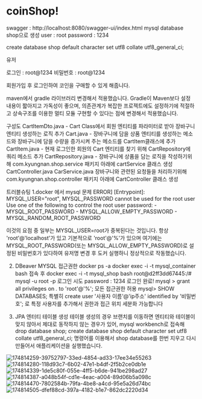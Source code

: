 # coinShop!
swagger : http://localhost:8080/swagger-ui/index.html
mysql database shop으로 생성
user : root
password : 1234

create database shop default character set utf8 collate utf8_general_ci;

유저

로그인 : root@1234 비밀번호 : root@1234

회원가입 후 로그인하여 코인을 구매할 수 있게 해줍니다.

maven에서 gradle 라이브러리 변경해서 적용했습니다. Gradle이 Maven보다 설정 내용이 짧아지고 가독성이 좋으며, 의존관계가 복잡한 프로젝트에도 설정하기에 적절하고 상속구조를 이용한 멀티 모듈 구현할 수 있다는 점에 변경해서 적용했습니다.

구성도 
CartItemDto.java - Cart Class에서 회원 엔티티를 파라미터로 받아 장바구니 엔티티 생성하는 로직 추가
Cart.java - 장바구니에 담을 상품 엔티티를 생성하는 메소드와 장바구니에 담을 수량을 증가시켜 주는 메소드를 CartItem클래스에 추가
CartItem.java - 현재 로그인한 회원의 Cart 엔티티를 찾기 위해 CartRepository에 쿼리 메소드 추가
CartRepository.java - 장바구니에 상품을 담는 로직을 작성하기위해 com.kyungnan.shop.service 패키지 아래에 cartService 클래스 생성
CartController.java CarService.java 장바구니와 관련된 요청들을 처리하기위해 com.kyungnan.shop.controller 패키지 아래에 CartController 클래스 생성

트러블슈팅
1.docker 에서 mysql 문제
ERROR] [Entrypoint]: MYSQL_USER="root", MYSQL_PASSWORD cannot be used for the root user
    Use one of the following to control the root user password:
    - MYSQL_ROOT_PASSWORD
    - MYSQL_ALLOW_EMPTY_PASSWORD
    - MYSQL_RANDOM_ROOT_PASSWORD

이것의 요점 중 일부는 MYSQL_USER=root가 중복된다는 것입니다. 항상 'root'@'localhost'가 있고 기본적으로 'root'@'%'가 있으며 여기에는 MYSQL_ROOT_PASSWORD(또는 MYSQL_ALLOW_EMPTY_PASSWORD)로 설정된 비밀번호가 있다하여 유저명 변경 후 도커 실행하니 정상적으로 작동했습니다.

2. DBeaver  MYSQL 접근권한
docker ps -a
docker exec -i -t mysql_container bash 접속 후
docker exec -i -t mysql_shop bash
root@d2ff3dd67445:/# mysql -u root -p
로그인 시도
password : 1234
로그인 완료!
mysql > grant all privileges on *.* to 'root'@'%'; 모든 접근권한 허용
mysql> SHOW DATABASES;
특별히 
create user '사용자 이름'@'ip주소' identified by '비밀번호';
로 특정 사용자를 추가해서 권한과 접근 위치 세분화 가능합니다


3. JPA 엔터티 테이블 생성
테이블 생성의 경우 브랜치를 이동하면 엔티티와 테이블이 맞지 않아서 제대로 동작하지 않는 경우가 있어,
mysql workbench로 접속해 
drop database shop; 
create database shop default character set utf8 collate utf8_general_ci; 명령어를 이용해서
shop database를 한번 지우고 다시 만들어서 애플리케이션을 실행했습니다.




![174814259-39752797-33ed-4854-ad33-17ee34e55263](https://user-images.githubusercontent.com/72008368/174918167-6ab27406-a7d0-463b-844f-08d752b39ef4.png)
![174814280-118d93c7-6b02-47e1-b4df-2f5b2ce0db1e](https://user-images.githubusercontent.com/72008368/174918170-5a158339-84ed-491e-8818-70170fcbea52.png)
![174814339-1de5c80f-055e-4ff5-b6de-941be298ad27](https://user-images.githubusercontent.com/72008368/174918171-7a432aed-0463-4532-8705-8fe5af93c8b3.png)
![174814387-a048b54f-cd1e-4eac-a004-89d06b5a098c](https://user-images.githubusercontent.com/72008368/174918174-40fcd982-6318-4d05-9ad7-0abe11367fe4.png)
![174814470-7802584b-79fa-4be8-a4cd-95e5a26d74bc](https://user-images.githubusercontent.com/72008368/174918179-d29a7fa7-9912-453c-a77f-731767ae628e.png)
![174814505-dfef88cd-397a-4182-b1e7-862dc2220d34](https://user-images.githubusercontent.com/72008368/174918180-3396e050-b825-426e-b88a-b377fdb94d98.png)




